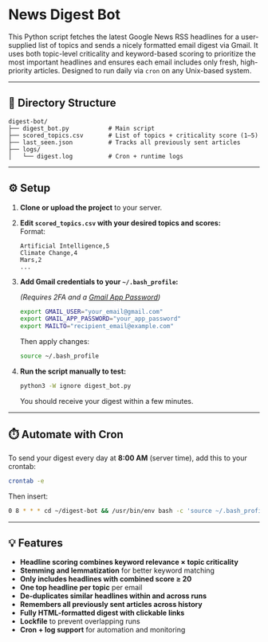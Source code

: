 # News Digest Bot

This Python script fetches the latest Google News RSS headlines for a user-supplied list of topics and sends a nicely formatted email digest via Gmail. It uses both topic-level criticality and keyword-based scoring to prioritize the most important headlines and ensures each email includes only fresh, high-priority articles. Designed to run daily via `cron` on any Unix-based system.

---

## 📁 Directory Structure
```plaintext
digest-bot/
├── digest_bot.py           # Main script
├── scored_topics.csv       # List of topics + criticality score (1–5)
├── last_seen.json          # Tracks all previously sent articles
├── logs/
│   └── digest.log          # Cron + runtime logs
```

---

## ⚙️ Setup

1. **Clone or upload the project** to your server.

2. **Edit `scored_topics.csv` with your desired topics and scores:**  
   Format:
   ```csv
   Artificial Intelligence,5
   Climate Change,4
   Mars,2
   ...
   ```

3. **Add Gmail credentials to your `~/.bash_profile`:**

   *(Requires 2FA and a [Gmail App Password](https://support.google.com/accounts/answer/185833))*

   ```bash
   export GMAIL_USER="your_email@gmail.com"
   export GMAIL_APP_PASSWORD="your_app_password"
   export MAILTO="recipient_email@example.com"
   ```

   Then apply changes:
   ```bash
   source ~/.bash_profile
   ```

4. **Run the script manually to test:**
   ```bash
   python3 -W ignore digest_bot.py
   ```

   You should receive your digest within a few minutes.

---

## ⏱️ Automate with Cron

To send your digest every day at **8:00 AM** (server time), add this to your crontab:

```bash
crontab -e
```

Then insert:
```bash
0 8 * * * cd ~/digest-bot && /usr/bin/env bash -c 'source ~/.bash_profile && /usr/bin/env python3 -W ignore digest_bot.py' >> ~/digest-bot/logs/digest.log 2>&1
```

---

## 💡 Features

- **Headline scoring combines keyword relevance × topic criticality**
- **Stemming and lemmatization** for better keyword matching
- **Only includes headlines with combined score ≥ 20**
- **One top headline per topic** per email
- **De-duplicates similar headlines within and across runs**
- **Remembers all previously sent articles across history**
- **Fully HTML-formatted digest with clickable links**
- **Lockfile** to prevent overlapping runs
- **Cron + log support** for automation and monitoring